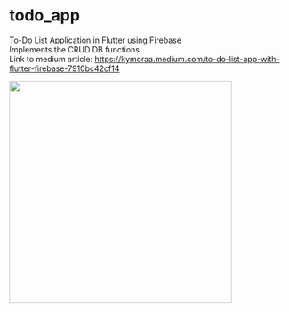 # todo_app

To-Do List Application in Flutter using Firebase </br>
Implements the CRUD DB functions </br>
Link to medium article: https://kymoraa.medium.com/to-do-list-app-with-flutter-firebase-7910bc42cf14 </br>

<img src="https://user-images.githubusercontent.com/3049987/191589783-4a5ceca6-3455-429d-838e-52a2b86dc6f9.jpg" width="400">
